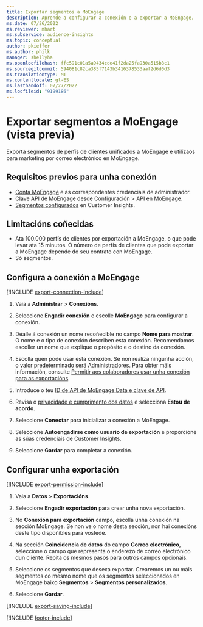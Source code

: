 ```yaml
---
title: Exportar segmentos a MoEngage
description: Aprende a configurar a conexión e a exportar a MoEngage.
ms.date: 07/26/2022
ms.reviewer: mhart
ms.subservice: audience-insights
ms.topic: conceptual
author: pkieffer
ms.author: philk
manager: shellyha
ms.openlocfilehash: ffc591c01a5a9434cde41f2da25fa930a515b8c1
ms.sourcegitcommit: 594081c82ca385f7143b3416378533aaf2d6d0d3
ms.translationtype: MT
ms.contentlocale: gl-ES
ms.lasthandoff: 07/27/2022
ms.locfileid: "9199186"
---
```

# <a name="export-segments-to-moengage-preview"></a>Exportar segmentos a MoEngage (vista previa)

Exporta segmentos de perfís de clientes unificados a MoEngage e utilízaos para marketing por correo electrónico en MoEngage.

## <a name="prerequisites-for-a-connection"></a>Requisitos previos para unha conexión

- [Conta MoEngage](https://www.moengage.com/) e as correspondentes credenciais de administrador.
- Clave API de MoEngage desde Configuración > API en MoEngage.
- [Segmentos configurados](segments.md) en Customer Insights.

## <a name="known-limitations"></a>Limitacións coñecidas

- Ata 100.000 perfís de clientes por exportación a MoEngage, o que pode levar ata 15 minutos. O número de perfís de clientes que pode exportar a MoEngage depende do seu contrato con MoEngage.
- Só segmentos.

## <a name="set-up-connection-to-moengage"></a>Configura a conexión a MoEngage

[!INCLUDE [export-connection-include](includes/export-connection-admn.md)]

1. Vaia a **Administrar** > **Conexións**.

1. Seleccione **Engadir conexión** e escolle **MoEngage** para configurar a conexión.

1. Déalle á conexión un nome recoñecible no campo **Nome para mostrar**. O nome e o tipo de conexión describen esta conexión. Recomendamos escoller un nome que explique o propósito e o destino da conexión.

1. Escolla quen pode usar esta conexión. Se non realiza ningunha acción, o valor predeterminado será Administradores. Para obter máis información, consulte [Permitir aos colaboradores usar unha conexión para as exportacións](connections.md#allow-contributors-to-use-a-connection-for-exports).

1. Introduce o teu [ID de API de MoEngage Data e clave de API](https://developers.moengage.com/hc/articles/4404674776724-Overview#:~:text=Navigate%20to%20Settings%20%3E%20APIs%20%3E%20DATA,ID%20Password%20%2D%20DATA%20API%20KEY).

1. Revisa o [privacidade e cumprimento dos datos](connections.md#data-privacy-and-compliance) e selecciona **Estou de acordo**.

1. Seleccione **Conectar** para inicializar a conexión a MoEngage.

1. Seleccione **Autoengadirse como usuario de exportación** e proporcione as súas credenciais de Customer Insights.

1. Seleccione **Gardar** para completar a conexión.

## <a name="configure-an-export"></a>Configurar unha exportación

[!INCLUDE [export-permission-include](includes/export-permission.md)]

1. Vaia a **Datos** > **Exportacións**.

1. Seleccione **Engadir exportación** para crear unha nova exportación.

1. No **Conexión para exportación** campo, escolla unha conexión na sección MoEngage. Se non ve o nome desta sección, non hai conexións deste tipo dispoñibles para vostede.

1. Na sección **Coincidencia de datos** do campo **Correo electrónico**, seleccione o campo que representa o enderezo de correo electrónico dun cliente. Repita os mesmos pasos para outros campos opcionais.

1. Seleccione os segmentos que desexa exportar. Crearemos un ou máis segmentos co mesmo nome que os segmentos seleccionados en MoEngage baixo **Segmentos** > **Segmentos personalizados**.

1. Seleccione **Gardar**.

[!INCLUDE [export-saving-include](includes/export-saving.md)]

[!INCLUDE [footer-include](includes/footer-banner.md)]

